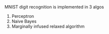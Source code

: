 MNIST digit recognition is implemented in 3 algos
1.	Perceptron
2.	Naive Bayes
3.	Marginally infused relaxed algorithm